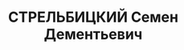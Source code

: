 ---
title: СТРЕЛЬБИЦКИЙ Семен Дементьевич
description: народився 1875 р. у м. Слов'янськ Ізюмського пов. Харківської губ. Українець,
  з кустарів, освіта середня спеціальна, член ВКП(б) з 1918 р. Проживав у Харкові.
  Директор наукової бібліотеки УНДІ педагогіки, професор. Заарештований 13 серпня
  1937 р. як керівник української націоналістичної терористичної організації (статті
  548, 5411 КК УРСР) І ВІЙСЬКОвою колегією Верховного Суду СРСР 24 жовтня 1937 р.
  (статті 541 п. "а", 548, 5411 ККУРСР) винесено ухвалу про розстріл з конфіскацією
  майна. Розстріляний 25 жовтня 1937 р. у Києві. Реабілітований 29 жовтня 1957 р.
---